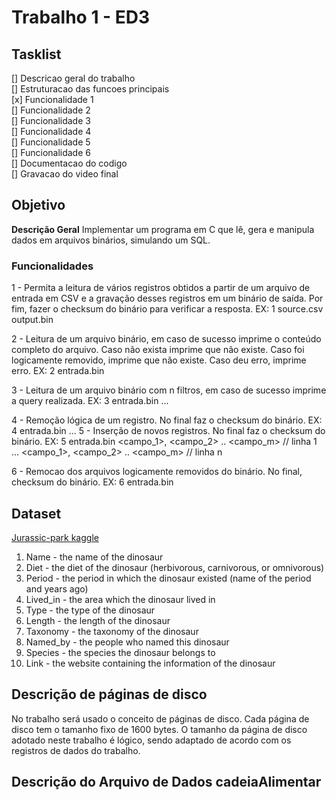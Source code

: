 # Trabalho 1 - ED3

## Tasklist
[] Descricao geral do trabalho \
[] Estruturacao das funcoes principais \
[x] Funcionalidade 1 \
[] Funcionalidade 2 \
[] Funcionalidade 3 \
[] Funcionalidade 4 \
[] Funcionalidade 5 \
[] Funcionalidade 6 \
[] Documentacao do codigo \
[] Gravacao do video final 

## Objetivo

**Descrição Geral** Implementar um programa em C que lê, gera e manipula dados em arquivos binários, simulando um SQL.

### Funcionalidades

1 - Permita a leitura de vários registros obtidos a partir de um arquivo de entrada em CSV e a gravação desses registros em um binário de saída. Por fim, fazer o checksum do binário para verificar a resposta.
    EX: 1 source.csv output.bin

2 - Leitura de um arquivo binário, em caso de sucesso imprime o conteúdo completo do arquivo. Caso não exista imprime que não existe. Caso foi logicamente removido, imprime que não existe. Caso deu erro, imprime erro.
    EX: 2 entrada.bin

3 - Leitura de um arquivo binário com n filtros, em caso de sucesso imprime a query realizada. 
    EX: 3 entrada.bin <query> <n>
        <CampoFiltro1> <NomeFiltro1> ... <CampoFiltroN> <NomeFiltroN>

4 - Remoção lógica de um registro. No final faz o checksum do binário.
    EX: 4 entrada.bin <n>
        <CampoFiltro1> <NomeFiltro1> ... <CampoFiltroN> <NomeFiltroN>
5 - Inserção de novos registros. No final faz o checksum do binário.
    EX: 5 entrada.bin <n>
        <campo_1>, <campo_2> .. <campo_m> // linha 1
        ...
        <campo_1>, <campo_2> .. <campo_m> // linha n

6 - Remocao dos arquivos logicamente removidos do binário. No final, checksum do binário.
    EX: 6 entrada.bin

## Dataset
[Jurassic-park kaggle](./data.csv)

1. Name - the name of the dinosaur
2. Diet - the diet of the dinosaur (herbivorous, carnivorous, or omnivorous)
3. Period - the period in which the dinosaur existed (name of the period and years ago)
4. Lived_in - the area which the dinosaur lived in
5. Type - the type of the dinosaur
6. Length - the length of the dinosaur
7. Taxonomy - the taxonomy of the dinosaur
8. Named_by - the people who named this dinosaur
9. Species - the species the dinosaur belongs to
10. Link - the website containing the information of the dinosaur

## Descrição de páginas de disco

No trabalho será usado o conceito de páginas de disco. Cada página de disco tem o tamanho fixo de 1600 bytes. O tamanho da página de disco adotado neste trabalho é lógico, sendo adaptado de acordo com os registros de dados do trabalho.

## Descrição do Arquivo de Dados cadeiaAlimentar
